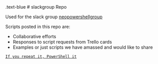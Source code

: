 <link href="readme.css" rel="stylesheet"></link>
<span class="text-blue">.text-blue</span>
# slackgroup Repo

Used for the slack group [neopowershellgroup](https://neopowershellgroup.slack.com/)

Scripts posted in this repo are:

- Collaborative efforts
- Responses to script requests from Trello cards
- Examples or just scripts we have amassed and would like to share

[`If you repeat it, PowerShell it`](http://blogs.microsoft.co.il/scriptfanatic/)
